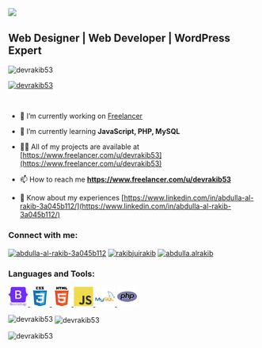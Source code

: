 <img src="https://media.licdn.com/dms/image/v2/D5616AQGyWpuXf49FXg/profile-displaybackgroundimage-shrink_350_1400/profile-displaybackgroundimage-shrink_350_1400/0/1726075050889?e=1732147200&v=beta&t=8p9vJ9q9u4LP77X7CRDyGMMSpYpJfyx1KyqJgvit5Kw">

<h2 align="">Web Designer | Web Developer | WordPress Expert</h2>

<p align="left"> <img src="https://komarev.com/ghpvc/?username=devrakib53&label=Profile%20views&color=0e75b6&style=flat" alt="devrakib53" /> </p>

<p align="left"> <a href="https://github.com/ryo-ma/github-profile-trophy"><img src="https://github-profile-trophy.vercel.app/?username=devrakib53" alt="devrakib53" /></a> </p>

<p align="left"> <a href="https://twitter.com/" target="blank"><img src="https://img.shields.io/twitter/follow/?logo=twitter&style=for-the-badge" alt="" /></a> </p>

- 🔭 I’m currently working on [Freelancer](https://www.freelancer.com/u/devrakib53)

- 🌱 I’m currently learning **JavaScript, PHP, MySQL**

- 👨‍💻 All of my projects are available at [https://www.freelancer.com/u/devrakib53](https://www.freelancer.com/u/devrakib53)

- 📫 How to reach me **https://www.freelancer.com/u/devrakib53**

- 📄 Know about my experiences [https://www.linkedin.com/in/abdulla-al-rakib-3a045b112/](https://www.linkedin.com/in/abdulla-al-rakib-3a045b112/)

<h3 align="left">Connect with me:</h3>
<p align="left">
<a href="https://linkedin.com/in/abdulla-al-rakib-3a045b112" target="blank"><img align="center" src="https://raw.githubusercontent.com/rahuldkjain/github-profile-readme-generator/master/src/images/icons/Social/linked-in-alt.svg" alt="abdulla-al-rakib-3a045b112" height="30" width="40" /></a>
<a href="https://fb.com/rakibjuirakib" target="blank"><img align="center" src="https://raw.githubusercontent.com/rahuldkjain/github-profile-readme-generator/master/src/images/icons/Social/facebook.svg" alt="rakibjuirakib" height="30" width="40" /></a>
<a href="https://instagram.com/abdulla.alrakib" target="blank"><img align="center" src="https://raw.githubusercontent.com/rahuldkjain/github-profile-readme-generator/master/src/images/icons/Social/instagram.svg" alt="abdulla.alrakib" height="30" width="40" /></a>
</p>

<h3 align="left">Languages and Tools:</h3>
<p align="left"> <a href="https://getbootstrap.com" target="_blank" rel="noreferrer"> <img src="https://raw.githubusercontent.com/devicons/devicon/master/icons/bootstrap/bootstrap-plain-wordmark.svg" alt="bootstrap" width="40" height="40"/> </a> <a href="https://www.w3schools.com/css/" target="_blank" rel="noreferrer"> <img src="https://raw.githubusercontent.com/devicons/devicon/master/icons/css3/css3-original-wordmark.svg" alt="css3" width="40" height="40"/> </a> <a href="https://www.w3.org/html/" target="_blank" rel="noreferrer"> <img src="https://raw.githubusercontent.com/devicons/devicon/master/icons/html5/html5-original-wordmark.svg" alt="html5" width="40" height="40"/> </a> <a href="https://developer.mozilla.org/en-US/docs/Web/JavaScript" target="_blank" rel="noreferrer"> <img src="https://raw.githubusercontent.com/devicons/devicon/master/icons/javascript/javascript-original.svg" alt="javascript" width="40" height="40"/> </a> <a href="https://www.mysql.com/" target="_blank" rel="noreferrer"> <img src="https://raw.githubusercontent.com/devicons/devicon/master/icons/mysql/mysql-original-wordmark.svg" alt="mysql" width="40" height="40"/> </a> <a href="https://www.php.net" target="_blank" rel="noreferrer"> <img src="https://raw.githubusercontent.com/devicons/devicon/master/icons/php/php-original.svg" alt="php" width="40" height="40"/> </a> </p>

<p><img align="left" src="https://github-readme-stats.vercel.app/api/top-langs?username=devrakib53&show_icons=true&locale=en&layout=compact" alt="devrakib53" /></p>

<p>&nbsp;<img align="center" src="https://github-readme-stats.vercel.app/api?username=devrakib53&show_icons=true&locale=en" alt="devrakib53" /></p>

<p><img align="center" src="https://github-readme-streak-stats.herokuapp.com/?user=devrakib53&" alt="devrakib53" /></p>
